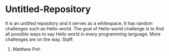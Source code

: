 # Untitled-Repository
It is an untitled repository and it serves as a whitespace.
It has random challenges such as Hello-world.
The goal of Hello-world challenge is to find all possible ways to say Hello world in every programming language.
More challenges are on the way.
Staff:
1. Matthew Poh
